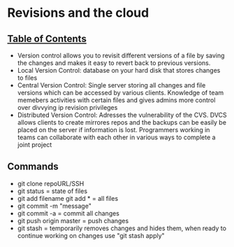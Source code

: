 # Revisions and the cloud

## [Table of Contents](README.md)

- Version control allows you to revisit different versions of a file by saving the changes and makes it easy to revert back to previous versions.
- Local Version Control: database on your hard disk that stores changes to files
- Central Version Control: Single server storing all changes and file versions which can be accessed by various clients. Knowledge of team memebers activities with certain files     and gives admins more control over divvying ip revision privileges
- Distributed Version Control: Adresses the vulnerability of the CVS. DVCS allows clients to create mirrores repos and the backups can be easily be placed on the server if           information is lost. Programmers working in teams can collaborate with each other in various ways to complete a joint project


## Commands

- git clone repoURL/SSH
- git status = state of files
- git add filename 
  git add * = all files
- git commit -m "message"
- git commit -a = commit all changes
- git push origin master = push changes
- git stash = temporarily removes changes and hides them, when ready to continue working on changes use "git stash apply"



